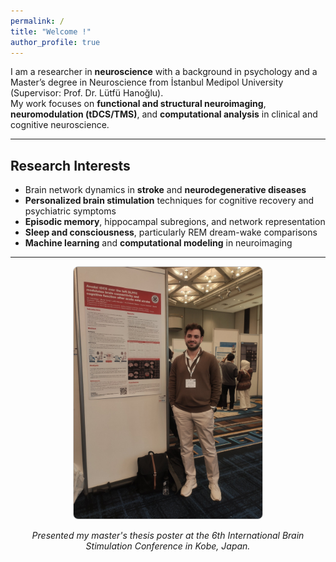 ```yaml
---
permalink: /
title: "Welcome !"
author_profile: true
---
```


I am a researcher in **neuroscience** with a background in psychology and a Master’s degree in Neuroscience from İstanbul Medipol University (Supervisor: Prof. Dr. Lütfü Hanoğlu).  
My work focuses on **functional and structural neuroimaging**, **neuromodulation (tDCS/TMS)**, and **computational analysis** in clinical and cognitive neuroscience.


---

## Research Interests
- Brain network dynamics in **stroke** and **neurodegenerative diseases**
- **Personalized brain stimulation** techniques for cognitive recovery and psychiatric symptoms
- **Episodic memory**, hippocampal subregions, and network representation
- **Sleep and consciousness**, particularly REM dream-wake comparisons
- **Machine learning** and **computational modeling** in neuroimaging

---

<div style="text-align: center;">
  <img src="/images/poster1.jpg" alt="Poster" style="max-width:60%; height:auto; border:1px solid #ccc; border-radius:8px;">
  <p><em>Presented my master's thesis poster at the 6th International Brain Stimulation Conference in Kobe, Japan.</em></p>
</div>
